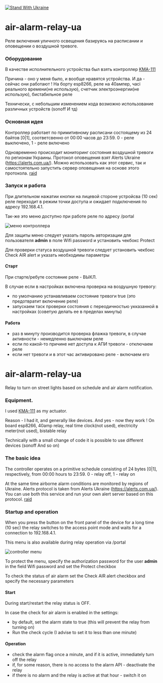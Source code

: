 [![Stand With Ukraine](https://raw.githubusercontent.com/vshymanskyy/StandWithUkraine/main/banner-direct-single.svg)](https://stand-with-ukraine.pp.ua/)

# air-alarm-relay-ua

Реле включения уличного освещения базируясь на расписании и оповещении о воздушной тревоге.

### Оборудование
В качестве исполнительного устройства был взять контроллер [KMA-111](https://www.bakler.com.ua/shop/wifi_energy_counter/kma_111_40_cn.html)

Причина - оно у меня было, и вообще нравятся устройства. И да - сейчас они работают !
На борту esp8266, реле на 40ампер, часі реального времени(не использую), счетчик электроэнергии(не использую), бистабильное реле

Технически, с небольшим изменением кода возможно использование различных устройств (sonoff И тд)


### Основная идея 
Контроллер работает по примитивному расписани состоящему из 24 байтов [0|1], соответсвенно от 00:00 часов до 23:59. 0 - реле выключено, 1 - реле включено

Одновременно происходит мониторинг состояния воздушной тревоги по регионам Украины.
Протокол оповещения взят Alerts Ukraine (https://alerts.com.ua/). Можно использовать как этот сервис, так и самостоятельно запустить сервер оповещения на основе этого протокола. [raid](https://github.com/and3rson/raid)


### Запуск и работа
При длительном нажатии кнопки на лицевой стороне устройсва (10 сек) реле переходит в режим точки доступа и ожидает подключения по адресу 192.168.4.1.

Так-же это меню доступно при работе реле по адресу /portal

![меню контроллера](https://github.com/sshumov/air-alarm-relay-ua/raw/master/img/airrelay.png)

Для защиты меню следует указать пароль авторизации для пользователя **admin** в поле Wifi password и установить чекбокс Protect

Для проверки статуса воздушной тревоги следует установить чекбокс Check AIR alert и указать необходимы параметры

#### Старт

При старте/ребуте состояние реле - ВЫКЛ.

В случае если в настройках включена проверка на воздушную тревогу:
- по умолчанию устанавливаем состояние тревоги true (это предотвратит включение реле)
- запускаем таск проверки состояния с переодичностью укказанной в настройках (советую делать ее в пределах минуты)

#### Работа
- раз в минуту производится проверка флажка тревоги, в случае активности - немедленно выключаем реле
- если по какой-то причине нет доступа к АПИ тревоги - отключаем реле 
- если нет тревоги и в этот час активировано реле - включаем его




# air-alarm-relay-ua

Relay to turn on street lights based on schedule and air alarm notification.

### Equipment.
I used [KMA-111](https://www.bakler.com.ua/shop/wifi_energy_counter/kma_111_40_cn.html) as my actuator.

Reason - I had it, and generally like devices. And yes - now they work !
On board esp8266, 40amp relay, real time clock(not used), electricity meter(not used), bistable relay

Technically with a small change of code it is possible to use different devices (sonoff And so on)


### The basic idea 
The controller operates on a primitive schedule consisting of 24 bytes [0|1], respectively, from 00:00 hours to 23:59. 0 - relay off, 1 - relay on

At the same time airborne alarm conditions are monitored by regions of Ukraine.
Alerts protocol is taken from Alerts Ukraine (https://alerts.com.ua/). You can use both this service and run your own alert server based on this protocol. [raid](https://github.com/and3rson/raid)


### Startup and operation
When you press the button on the front panel of the device for a long time (10 sec) the relay switches to the access point mode and waits for a connection to 192.168.4.1.

This menu is also available during relay operation via /portal

![controller menu](https://github.com/sshumov/air-alarm-relay-ua/raw/master/img/airrelay.png)

To protect the menu, specify the authorization password for the user **admin** in the field Wifi password and set the Protect checkbox

To check the status of air alarm set the Check AIR alert checkbox and specify the necessary parameters

#### Start

During start/restart the relay status is OFF.

In case the check for air alarm is enabled in the settings:
- by default, set the alarm state to true (this will prevent the relay from turning on)
- Run the check cycle (I advise to set it to less than one minute)

#### Operation
- check the alarm flag once a minute, and if it is active, immediately turn off the relay
- if, for some reason, there is no access to the alarm API - deactivate the relay 
- if there is no alarm and the relay is active at that hour - switch it on


